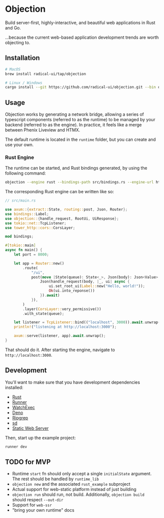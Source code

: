 # Objection

Build server-first, highly-interactive, and beautiful web applications in Rust and Go.

...because the current web-based application development trends are worth objecting to.

## Installation

```sh
# MacOS
brew install radical-ui/tap/objection

# Linux / Windows
cargo install --git https://github.com/radical-ui/objection.git --bin objection
```

## Usage

Objection works by generating a network bridge, allowing a series of typescript components (referred to as the runtime)
to be managed by your backend (referred to as the engine). In practice, it feels like a merge between Phenix Liveview
and HTMX.

The default runtime is located in the `runtime` folder, but you can create and use your own.

### Rust Engine

The runtime can be started, and Rust bindings generated, by using the following command:

```sh
objection --engine rust --bindings-path src/bindings.rs --engine-url http://localhost:8000/ui run
```

The corresponding Rust engine can be written like so:

```rust
// src/main.rs

use axum::{extract::State, routing::post, Json, Router};
use bindings::Label;
use objection::{handle_request, RootUi, UiResponse};
use tokio::net::TcpListener;
use tower_http::cors::CorsLayer;

mod bindings;

#[tokio::main]
async fn main() {
	let port = 8000;

	let app = Router::new()
		.route(
			"/ui",
			post(move |State(queue): State<_>, Json(body): Json<Value>| async move {
				Json(handle_request(body, |_, ui| async {
					ui.set_root_ui(Label::new("Hello, world!"));
					Ok(ui.into_reponse())
				}).await)
			}),
		)
		.layer(CorsLayer::very_permissive())
		.with_state(queue);

	let listener = TcpListener::bind(("localhost", 3000)).await.unwrap();
	println!("listening at http://localhost:3000");

	axum::serve(listener, app).await.unwrap();
}
```

That should do it. After starting the engine, navigate to `http://localhost:3000`.

## Development

You'll want to make sure that you have development dependencies installed:

- [Rust](https://www.rust-lang.org/tools/install)
- [Runner](https://github.com/stylemistake/runner)
- [WatchExec](https://github.com/watchexec/watchexec)
- [Deno](https://deno.com/)
- [Ripgrep](https://github.com/BurntSushi/ripgrep)
- [sd](https://github.com/chmln/sd)
- [Static Web Server](https://github.com/static-web-server/static-web-server)

Then, start up the example project:

```sh
runner dev
```

## TODO for MVP

- Runtime `start` fn should only accept a single `initialState` argument. The rest should be handled by `runtime_lib`
- `objection new` and the associated `rust_example` subproject
- Actual support for web-static platform instead of just building
- `objection run` should run, not build. Additionally, `objection build` should respect `--out-dir`
- Support for `web-ssr`
- "bring your own runtime" docs
